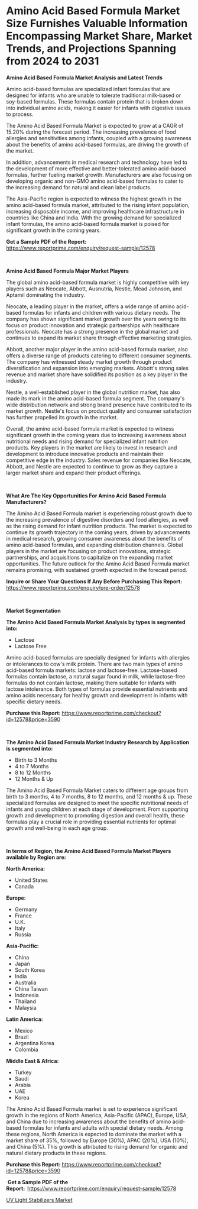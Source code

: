 <p><h1>Amino Acid Based Formula Market Size Furnishes Valuable Information Encompassing Market Share, Market Trends, and Projections Spanning from 2024 to 2031</h1></p><p><strong>Amino Acid Based Formula Market Analysis and Latest Trends</strong></p>
<p><p>Amino acid-based formulas are specialized infant formulas that are designed for infants who are unable to tolerate traditional milk-based or soy-based formulas. These formulas contain protein that is broken down into individual amino acids, making it easier for infants with digestive issues to process. </p><p>The Amino Acid Based Formula Market is expected to grow at a CAGR of 15.20% during the forecast period. The increasing prevalence of food allergies and sensitivities among infants, coupled with a growing awareness about the benefits of amino acid-based formulas, are driving the growth of the market. </p><p>In addition, advancements in medical research and technology have led to the development of more effective and better-tolerated amino acid-based formulas, further fueling market growth. Manufacturers are also focusing on developing organic and non-GMO amino acid-based formulas to cater to the increasing demand for natural and clean label products.</p><p>The Asia-Pacific region is expected to witness the highest growth in the amino acid-based formula market, attributed to the rising infant population, increasing disposable income, and improving healthcare infrastructure in countries like China and India. With the growing demand for specialized infant formulas, the amino acid-based formula market is poised for significant growth in the coming years.</p></p>
<p><strong>Get a Sample PDF of the Report:&nbsp;</strong> <a href="https://www.reportprime.com/enquiry/request-sample/12578">https://www.reportprime.com/enquiry/request-sample/12578</a></p>
<p>&nbsp;</p>
<p><strong>Amino Acid Based Formula Major Market Players</strong></p>
<p><p>The global amino acid-based formula market is highly competitive with key players such as Neocate, Abbott, Ausnutria, Nestle, Mead Johnson, and Aptamil dominating the industry. </p><p>Neocate, a leading player in the market, offers a wide range of amino acid-based formulas for infants and children with various dietary needs. The company has shown significant market growth over the years owing to its focus on product innovation and strategic partnerships with healthcare professionals. Neocate has a strong presence in the global market and continues to expand its market share through effective marketing strategies.</p><p>Abbott, another major player in the amino acid-based formula market, also offers a diverse range of products catering to different consumer segments. The company has witnessed steady market growth through product diversification and expansion into emerging markets. Abbott's strong sales revenue and market share have solidified its position as a key player in the industry.</p><p>Nestle, a well-established player in the global nutrition market, has also made its mark in the amino acid-based formula segment. The company's wide distribution network and strong brand presence have contributed to its market growth. Nestle's focus on product quality and consumer satisfaction has further propelled its growth in the market.</p><p>Overall, the amino acid-based formula market is expected to witness significant growth in the coming years due to increasing awareness about nutritional needs and rising demand for specialized infant nutrition products. Key players in the market are likely to invest in research and development to introduce innovative products and maintain their competitive edge in the industry. Sales revenue for companies like Neocate, Abbott, and Nestle are expected to continue to grow as they capture a larger market share and expand their product offerings.</p></p>
<p>&nbsp;</p>
<p><strong>What Are The Key Opportunities For Amino Acid Based Formula Manufacturers?</strong></p>
<p><p>The Amino Acid Based Formula market is experiencing robust growth due to the increasing prevalence of digestive disorders and food allergies, as well as the rising demand for infant nutrition products. The market is expected to continue its growth trajectory in the coming years, driven by advancements in medical research, growing consumer awareness about the benefits of amino acid-based formulas, and expanding distribution channels. Global players in the market are focusing on product innovations, strategic partnerships, and acquisitions to capitalize on the expanding market opportunities. The future outlook for the Amino Acid Based Formula market remains promising, with sustained growth expected in the forecast period.</p></p>
<p><strong>Inquire or Share Your Questions If Any Before Purchasing This Report:</strong> <a href="https://www.reportprime.com/enquiry/pre-order/12578">https://www.reportprime.com/enquiry/pre-order/12578</a></p>
<p>&nbsp;</p>
<p><strong>Market Segmentation</strong></p>
<p><strong>The Amino Acid Based Formula Market Analysis by types is segmented into:</strong></p>
<p><ul><li>Lactose</li><li>Lactose Free</li></ul></p>
<p><p>Amino acid-based formulas are specially designed for infants with allergies or intolerances to cow's milk protein. There are two main types of amino acid-based formula markets: lactose and lactose-free. Lactose-based formulas contain lactose, a natural sugar found in milk, while lactose-free formulas do not contain lactose, making them suitable for infants with lactose intolerance. Both types of formulas provide essential nutrients and amino acids necessary for healthy growth and development in infants with specific dietary needs.</p></p>
<p><strong>Purchase this Report:&nbsp;</strong><a href="https://www.reportprime.com/checkout?id=12578&price=3590">https://www.reportprime.com/checkout?id=12578&price=3590</a></p>
<p>&nbsp;</p>
<p><strong>The Amino Acid Based Formula Market Industry Research by Application is segmented into:</strong></p>
<p><ul><li>Birth to 3 Months</li><li>4 to 7 Months</li><li>8 to 12 Months</li><li>12 Months & Up</li></ul></p>
<p><p>The Amino Acid Based Formula Market caters to different age groups from birth to 3 months, 4 to 7 months, 8 to 12 months, and 12 months & up. These specialized formulas are designed to meet the specific nutritional needs of infants and young children at each stage of development. From supporting growth and development to promoting digestion and overall health, these formulas play a crucial role in providing essential nutrients for optimal growth and well-being in each age group.</p></p>
<p>&nbsp;</p>
<p><strong>In terms of Region, the Amino Acid Based Formula Market Players available by Region are:</strong></p>
<p>
    <p> <strong> North America: </strong>
        <ul>
            <li>United States</li>
            <li>Canada</li>
        </ul>
        </p> 
    <p> <strong> Europe: </strong>
        <ul>
            <li>Germany</li>
            <li>France</li>
            <li>U.K.</li>
            <li>Italy</li>
            <li>Russia</li>
        </ul>
        </p> 
    <p> <strong> Asia-Pacific: </strong>
        <ul>
            <li>China</li>
            <li>Japan</li>
            <li>South Korea</li>
            <li>India</li>
            <li>Australia</li>
            <li>China Taiwan</li>
            <li>Indonesia</li>
            <li>Thailand</li>
            <li>Malaysia</li>
        </ul>
        </p> 
    <p> <strong> Latin America: </strong>
        <ul>
            <li>Mexico</li>
            <li>Brazil</li>
            <li>Argentina Korea</li>
            <li>Colombia</li>
        </ul>
        </p> 
    <p> <strong> Middle East & Africa: </strong>
        <ul>
            <li>Turkey</li>
            <li>Saudi</li>
            <li>Arabia</li>
            <li>UAE</li>
            <li>Korea</li>
        </ul>
    </p>
    </p>
<p><p>The Amino Acid Based Formula market is set to experience significant growth in the regions of North America, Asia-Pacific (APAC), Europe, USA, and China due to increasing awareness about the benefits of amino acid-based formulas for infants and adults with special dietary needs. Among these regions, North America is expected to dominate the market with a market share of 35%, followed by Europe (30%), APAC (20%), USA (10%), and China (5%). This growth is attributed to rising demand for organic and natural dietary products in these regions.</p></p>
<p><strong>Purchase this Report: </strong><a href="https://www.reportprime.com/checkout?id=12578&price=3590">https://www.reportprime.com/checkout?id=12578&price=3590</a></p>
<p>&nbsp;<strong>Get a Sample PDF of the Report:&nbsp;&nbsp;</strong><a href="https://www.reportprime.com/enquiry/request-sample/12578">https://www.reportprime.com/enquiry/request-sample/12578</a></p>
<p><strong></strong></p>
<p><p><a href="https://chivalrous-flock-a86.notion.site/UV-Light-Stabilizers-Market-Dynamics-2024-2031-Also-about-Its-Market-Trends-Projections-and-Oppor-5f02147c1e44450fac80fc4448c1c652">UV Light Stabilizers Market</a></p></p>
